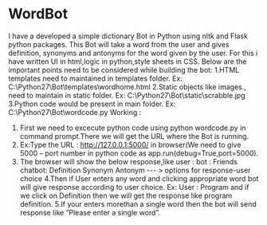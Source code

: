 # WordBot
I have a developed a simple dictionary Bot in Python using nltk and Flask python packages.
This Bot will take a word from the user and gives definition, synonyms and antonyms for the word given by the user.
For this i have written UI in html,logic in python,style sheets in CSS.
Below are the important points need to be considered while building the bot:
    1.HTML templates need to maintained in templates folder.
      Ex: C:\Python27\Bot\templates\wordhome.html
    2.Static objects like images., need to maintain in static folder.
      Ex: C:\Python27\Bot\static\scrabble.jpg
    3.Python code would be present in main folder.
      Ex: C:\Python27\Bot\wordcode.py
Working :
1.	First we need to excecute python code using python wordcode.py in command prompt.There we will get the URL where the Bot is running.
2.  Ex:Type the URL : http://127.0.0.1:5000/ in browser(We need to give 5000 – port number in python code as app.run(debug=True,port=5000).
3.	The browser will show the below response,like
            user :
            bot  :
              Friends chatbot:
                Definition  Synonym  Antonym   --- > options for response-user choice
4.Then if User enters any word and clicking appropriate word bot will give response according to user choice.
       Ex: User : Program and if we click on Definition then we will get the response like program definition. 
5.If your enters morethan a single word then the bot will send response like “Please enter a single word”.

            


